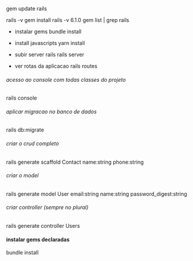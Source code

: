 gem update rails

rails -v
gem install rails -v 6.1.0
gem list | grep rails


- instalar gems
bundle install

- install javascripts
yarn install

- subir server rails
rails server

- ver rotas da aplicacao
rails routes

###### acesso ao console com todas classes do projeto
rails console

###### aplicar migracao no banco de dados
rails db:migrate

###### criar o crud completo
rails generate scaffold Contact name:string phone:string

###### criar o model
rails generate model User email:string name:string password_digest:string

###### criar controller (sempre no plural)
rails generate controller Users

#### instalar gems declaradas
bundle install



